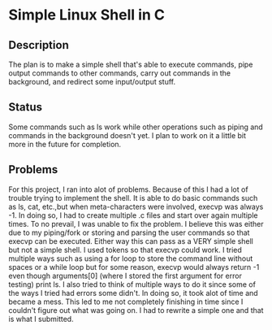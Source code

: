 # Simple Linux Shell in C
## Description

The plan is to make a simple shell that's able to execute commands, pipe output commands to other commands, carry out commands in the background, and redirect some input/output stuff.

## Status

Some commands such as ls work while other operations such as piping and commands in the background doesn't yet. I plan to work on it a little bit more in the future for completion.

## Problems

For this project, I ran into alot of problems. Because of this I had a lot of trouble trying to implement the shell. 
It is able to do basic commands such as ls, cat, etc.,but when meta-characters were involved, execvp was always -1.
In doing so, I had to create multiple .c files and start over again multiple times. To no prevail, I was unable to 
fix the problem. I believe this was either due to my piping/fork or storing and parsing the user commands so that
execvp can be executed. Either way this can pass as a VERY simple shell but not a simple shell. I used tokens so that
execvp could work. I tried multiple ways such as using a for loop to store the command line without spaces or a while loop
but for some reason, execvp would always return -1 even though arguments[0] (where I stored the first argument for error testing)
print ls. I also tried to think of multiple ways to do it since some of the ways I tried had errors some didn't. In doing so,
it took alot of time and became a mess. This led to me not completely finishing in time since I couldn't figure out what was going on.
I had to rewrite a simple one and that is what I submitted.
